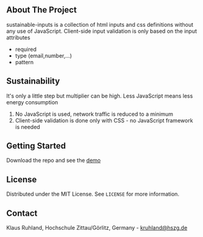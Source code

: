 <!--
*** sustainable inputs from klausruhland
-->

<!-- ABOUT THE PROJECT -->
## About The Project

sustainable-inputs is a collection of html inputs and css definitions without any use of JavaScript. 
Client-side input validation is only based on the input attributes
* required
* type (email,number,...)
* pattern

## Sustainability

It's only a little step but multiplier can be high. Less JavaScript means less energy consumption


1. No JavaScript is used, network traffic is reduced to a minimum
2. Client-side validation is done only with CSS - no JavaScript framework is needed

## Getting Started

Download the repo and see the [demo](https://greencloudify.github.io/sustainable-inputs/)


<!-- LICENSE -->
## License

Distributed under the MIT License. See `LICENSE` for more information.



<!-- CONTACT -->
## Contact

Klaus Ruhland, Hochschule Zittau/Görlitz, Germany - kruhland@hszg.de

